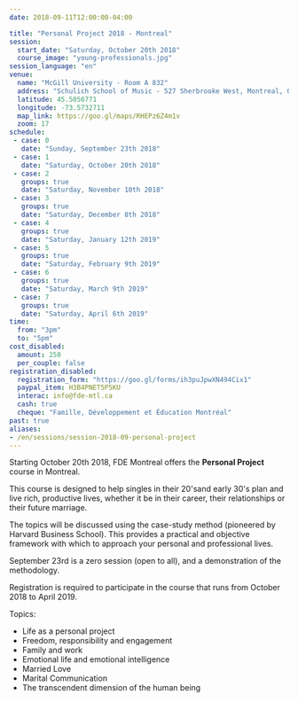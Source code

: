 ```yaml
---
date: 2018-09-11T12:00:00-04:00

title: "Personal Project 2018 - Montreal"
session:
  start_date: "Saturday, October 20th 2018"
  course_image: "young-professionals.jpg"
session_language: "en"
venue:
  name: "McGill University - Room A 832"
  address: "Schulich School of Music - 527 Sherbrooke West, Montreal, Quebec, H3A 1E3"
  latitude: 45.5056771
  longitude: -73.5732711
  map_link: https://goo.gl/maps/RHEPz6Z4m1v
  zoom: 17
schedule:
 - case: 0
   date: "Sunday, September 23th 2018"
 - case: 1
   date: "Saturday, October 20th 2018"
 - case: 2
   groups: true
   date: "Saturday, November 10th 2018"
 - case: 3
   groups: true
   date: "Saturday, December 8th 2018"
 - case: 4
   groups: true
   date: "Saturday, January 12th 2019"
 - case: 5
   groups: true
   date: "Saturday, February 9th 2019"
 - case: 6
   groups: true
   date: "Saturday, March 9th 2019"
 - case: 7
   groups: true
   date: "Saturday, April 6th 2019"
time:
  from: "3pm"
  to: "5pm"
cost_disabled:
  amount: 250
  per_couple: false
registration_disabled:
  registration_form: "https://goo.gl/forms/ih3puJpwXN494Cix1"
  paypal_item: H3B4PNET5P5KU
  interac: info@fde-mtl.ca
  cash: true
  cheque: "Famille, Développement et Éducation Montréal"
past: true
aliases:
- /en/sessions/session-2018-09-personal-project
---
```


Starting October 20th 2018, FDE Montreal offers the **Personal Project** course in Montreal.

This course is designed to help singles in their 20'sand early 30's plan and
live rich, productive lives, whether it be in their career, their relationships
or their future marriage.

The topics will be discussed using the case-study method (pioneered by Harvard
Business School). This provides a practical and objective framework with which
to approach your personal and professional lives.

September 23rd is a zero session (open to all), and a demonstration of the methodology.

Registration is required to participate in the course that runs from October
2018 to April 2019.

Topics:

* Life as a personal project
* Freedom, responsibility and engagement
* Family and work
* Emotional life and emotional intelligence
* Married Love
* Marital Communication
* The transcendent dimension of the human being

